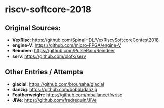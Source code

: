 # riscv-softcore-2018


## Original Sources:

- **VexRisc**: https://github.com/SpinalHDL/VexRiscvSoftcoreContest2018
- **engine-V**: https://github.com/micro-FPGA/engine-V
- **Reindeer**: https://github.com/PulseRain/Reindeer
- **serv**: https://github.com/olofk/serv

## Other Entries / Attempts

- **glacial**: https://github.com/brouhaha/glacial
- **danzig**: https://github.com/bobbl/danzig
- **Featherweight**: https://github.com/mballance/fwrisc
- **JiVe**: https://github.com/fredrequin/JiVe
